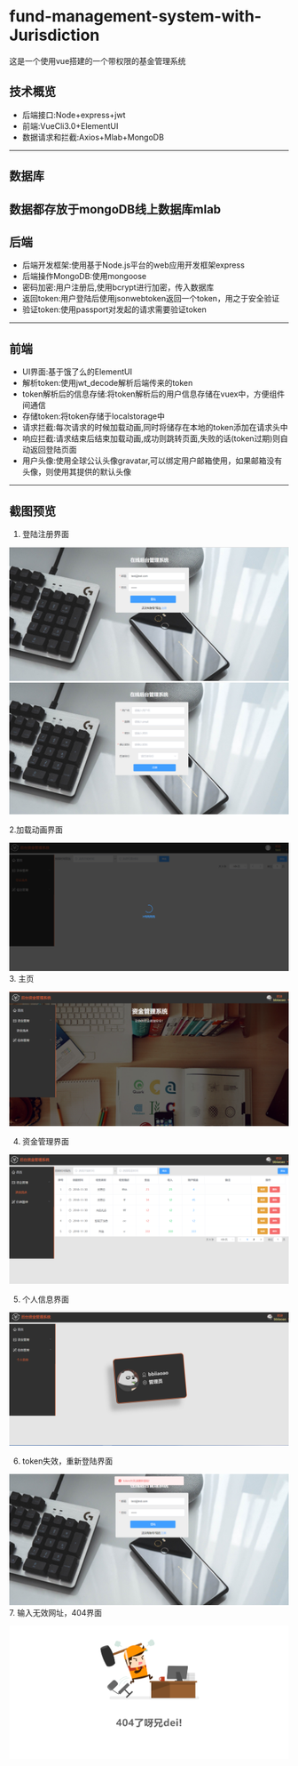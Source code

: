 # fund-management-system-with-Jurisdiction
这是一个使用vue搭建的一个带权限的基金管理系统
## 技术概览
>
- 后端接口:Node+express+jwt
- 前端:VueCli3.0+ElementUI
- 数据请求和拦截:Axios+Mlab+MongoDB
>
---
## 数据库
数据都存放于mongoDB线上数据库mlab
---
## 后端
>
- 后端开发框架:使用基于Node.js平台的web应用开发框架express
- 后端操作MongoDB:使用mongoose
- 密码加密:用户注册后,使用bcrypt进行加密，传入数据库
- 返回token:用户登陆后使用jsonwebtoken返回一个token，用之于安全验证
- 验证token:使用passport对发起的请求需要验证token
>
---
## 前端
>
- UI界面:基于饿了么的ElementUI
- 解析token:使用jwt_decode解析后端传来的token
- token解析后的信息存储:将token解析后的用户信息存储在vuex中，方便组件间通信
- 存储token:将token存储于localstorage中
- 请求拦截:每次请求的时候加载动画,同时将储存在本地的token添加在请求头中
- 响应拦截:请求结束后结束加载动画,成功则跳转页面,失败的话(token过期)则自动返回登陆页面
- 用户头像:使用全球公认头像gravatar,可以绑定用户邮箱使用，如果邮箱没有头像，则使用其提供的默认头像
>
---
## 截图预览
1. 登陆注册界面
>
![登陆](https://github.com/BBiiaoao/fund-management-system-with-Jurisdiction/blob/master/projects/screenshot/login.png "登陆")
![注册](https://github.com/BBiiaoao/fund-management-system-with-Jurisdiction/blob/master/projects/screenshot/register.png "注册")
>
2.加载动画界面
>
![加载动画](https://github.com/BBiiaoao/fund-management-system-with-Jurisdiction/blob/master/projects/screenshot/onLoad.png "加载动画")
3. 主页
>
![主页](https://github.com/BBiiaoao/fund-management-system-with-Jurisdiction/blob/master/projects/screenshot/home.png "主页")
>
4. 资金管理界面
>
![资金管理](https://github.com/BBiiaoao/fund-management-system-with-Jurisdiction/blob/master/projects/screenshot/fundManager.png "资金管理")
>
5. 个人信息界面
>
![个人信息](https://github.com/BBiiaoao/fund-management-system-with-Jurisdiction/blob/master/projects/screenshot/personal.png "个人信息")
>
6. token失效，重新登陆界面
>
![token失效](https://github.com/BBiiaoao/fund-management-system-with-Jurisdiction/blob/master/projects/screenshot/tokenFailed.png "token失效")
7. 输入无效网址，404界面
>
![404](https://github.com/BBiiaoao/fund-management-system-with-Jurisdiction/blob/master/projects/screenshot/404.png "404")
>
